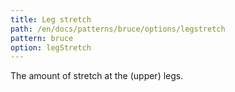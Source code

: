 ```yaml
---
title: Leg stretch
path: /en/docs/patterns/bruce/options/legstretch
pattern: bruce
option: legStretch
---
```


The amount of stretch at the (upper) legs.
